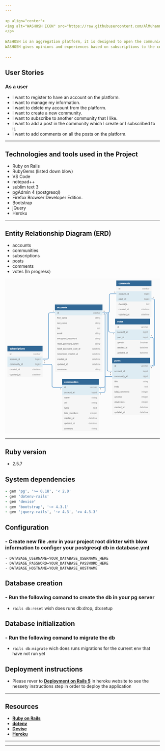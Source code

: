 ```yaml
---
---

<p align="center">
<img alt="WASHOSH ICON" src="https://raw.githubusercontent.com/AlMuhannaMH/washosh/master/app/assets/images/icon.png">
</p>

WASHOSH is an aggregation platform, it is designed to open the communication of society in which everyone can participate, without hesitation through and creating communities and everyone can post as well as comment on topics such as news, sport as well as art and entertainment, etc.  
WASHOSH gives opinions and experiences based on subscriptions to the content of the communities. It makes it easier for you to find the best place for you to enjoy.

---
```


## User Stories

### As a user

- I want to register to have an account on the platform.
- I want to manage my information.
- I want to delete my account from the platform.
- I want to create a new community.
- I want to subscribe to another community that I like.
- I want to add a post in the community which I create or I subscribed to it.
- I want to add comments on all the posts on the platform.

---

## Technologies and tools used in the Project

- Ruby on Rails
- RubyGems (listed down blow)
- VS Code
- notepad++
- sublim text 3
- pgAdmin 4 (postgresql)
- Firefox Browser Developer Edition.
- Bootstrap
- jQuery
- Heroku

---

## Entity Relationship Diagram (ERD)

- accounts
- communities
- subscriptions
- posts
- comments
- votes (In progress)

<p align="center">
<img alt="WASHOSH ERD" src="https://raw.githubusercontent.com/AlMuhannaMH/washosh/master/app/assets/images/ERD-Highlight.png">
</p>

---

## Ruby version

- 2.5.7

## System dependencies

```ruby
- gem 'pg', '>= 0.18', '< 2.0'
- gem 'dotenv-rails'
- gem 'devise'
- gem 'bootstrap', '~> 4.3.1'
- gem 'jquery-rails', '~> 4.3', '>= 4.3.3'
```

## Configuration

### - Create new file .env in your project root dirkter with blow information to configer your postgresql db in database.yml

```text
- DATABASE_USERNAME=YOUR_DATABASE_USERNAME_HERE
- DATABASE_PASSWORD=YOUR_DATABASE_PASSWORD_HERE
- DATABASE_HOSTNAME=YOUR_DATABASE_HOSTNAME
```

## Database creation

### - Run the following comand to create the db in your pg server

- ```rails db:reset``` wish does runs db:drop, db:setup

## Database initialization

### - Run the following comand to migrate the db

- ```rails db:migrate``` wich does runs migrations for the current env that have not run yet

## Deployment instructions

- Please rever to **[Deployment on Rails 5](https://devcenter.heroku.com/articles/getting-started-with-rails5)** in heroku website to see the nessety instructions step in order to deploy the application

---

## Resources

- **[Ruby on Rails](https://rubyonrails.org/)**
- **[dotenv](https://github.com/bkeepers/dotenv)**
- **[Devise](https://github.com/heartcombo/devise)**
- **[Heroku](https://www.heroku.com/)**

---
---

